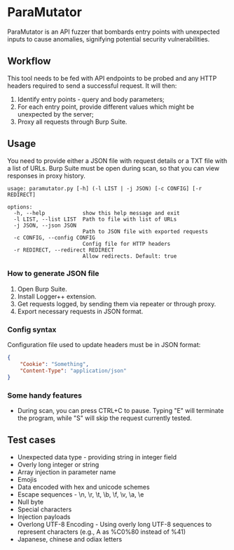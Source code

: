 # ParaMutator

ParaMutator is an API fuzzer that bombards entry points with unexpected inputs to cause anomalies, signifying potential security vulnerabilities.

## Workflow

This tool needs to be fed with API endpoints to be probed and any HTTP headers required to send a successful request. It will then:

1. Identify entry points - query and body parameters;
2. For each entry point, provide different values which might be unexpected by the server;
3. Proxy all requests through Burp Suite.

## Usage

You need to provide either a JSON file with request details or a TXT file with a list of URLs. Burp Suite must be open during scan, so that you can view responses in proxy history. 

```
usage: paramutator.py [-h] (-l LIST | -j JSON) [-c CONFIG] [-r REDIRECT]

options:
  -h, --help            show this help message and exit
  -l LIST, --list LIST  Path to file with list of URLs
  -j JSON, --json JSON
                        Path to JSON file with exported requests
  -c CONFIG, --config CONFIG
                        Config file for HTTP headers
  -r REDIRECT, --redirect REDIRECT
                        Allow redirects. Default: true
```

### How to generate JSON file

1. Open Burp Suite.
2. Install Logger++ extension.
3. Get requests logged, by sending them via repeater or through proxy.
4. Export necessary requests in JSON format. 

### Config syntax

Configuration file used to update headers must be in JSON format:
```json
{
    "Cookie": "Something",
    "Content-Type": "application/json"
}
```

### Some handy features

- During scan, you can press CTRL+C to pause. Typing "E" will terminate the program, while "S" will skip the request currently tested. 


## Test cases

- Unexpected data type - providing string in integer field
- Overly long integer or string
- Array injection in parameter name
- Emojis
- Data encoded with hex and unicode schemes
- Escape sequences - \n, \r, \t, \b, \f, \v, \a, \e
- Null byte
- Special characters
- Injection payloads
- Overlong UTF-8 Encoding - Using overly long UTF-8 sequences to represent characters (e.g., A as %C0%80 instead of %41)
- Japanese, chinese and odiax letters

